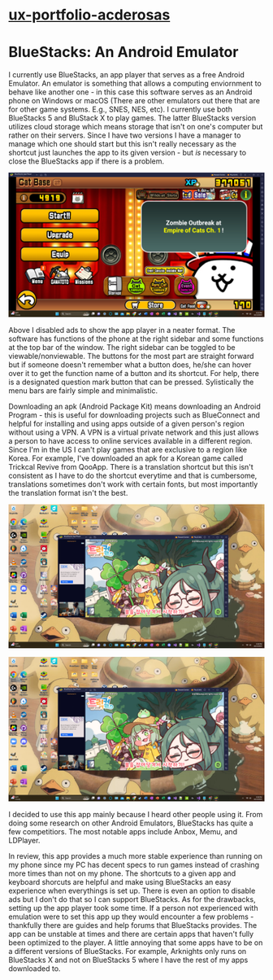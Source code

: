 # [ux-portfolio-acderosas](https://github.com/UsabilityEngineering/ux-portfolio-acderosas/blob/c53c23ac054a7136dc2e42cea822c9b3731a630b/README.md) 

# BlueStacks: An Android Emulator

I currently use BlueStacks, an app player that serves as a free Android Emulator. An emulator is something that allows a computing enviornment to behave like another one - in this case this software serves as an Android phone on Windows or macOS (There are other emulators out there that are for other game systems. E.g., SNES, NES, etc). I currently use both BlueStacks 5 and BluStack X to play games. The latter BlueStacks version utilizes cloud storage which means storage that isn't on one's computer but rather on their servers. Since I have two versions I have a manager to manage which one should start but this isn't really necessary as the shortcut just launches the app to its given version - but *is* necessary to close the BlueStacks app if there is a problem.

![Sample Game Screen](https://github.com/UsabilityEngineering/ux-portfolio-acderosas/blob/68dfb1bcbff06549a6529e7968fe1ae891fafd92/assets/Sample%20Game%20Screen.png)

Above I disabled ads to show the app player in a neater format. The software has functions of the phone at the right sidebar and some functions at the top bar of the window. The right sidebar can be toggled to be viewable/nonviewable. The buttons for the most part are straight forward but if someone doesn't remember what a button does, he/she can hover over it to get the function name of a button and its shortcut. For help, there is a designated question mark button that can be pressed. Sylistically the menu bars are fairly simple and minimalistic.

Downloading an apk (Android Package Kit) means downloading an Android Program - this is useful for downloading projects such as BlueConnect and helpful for installing and using apps outside of a given person's region without using a VPN. A VPN is a virtual private network and this just allows a person to have access to online services available in a different region. Since I'm in the US I can't play games that are exclusive to a region like Korea. For example, I've downloaded an apk for a Korean game called Trickcal Revive from QooApp. There is a translation shortcut but this isn't consistent as I have to do the shortcut everytime and that is cumbersome, translations sometimes don't work with certain fonts, but most importantly the translation format isn't the best.

![Before Translation](https://github.com/UsabilityEngineering/ux-portfolio-acderosas/blob/287f2ea6c72fdd6687dd8ae175692bb5f8021a2d/assets/before%20translation.png)

![After Translation](https://github.com/UsabilityEngineering/ux-portfolio-acderosas/blob/287f2ea6c72fdd6687dd8ae175692bb5f8021a2d/assets/before%20translation.png)

I decided to use this app mainly because I heard other people using it. From doing some research on other Android Emulators, BlueStacks has quite a few competitiors. The most notable apps include Anbox, Memu, and LDPlayer.  

In review, this app provides a much more stable experience than running on my phone since my PC has decent specs to run games instead of crashing more times than not on my phone. The shortcuts to a given app and keyboard shorcuts are helpful and make using BlueStacks an easy experience when everythings is set up. There is even an option to disable ads but I don't do that so I can support BlueStacks. As for the drawbacks, setting up the app player took some time. If a person not experienced with emulation were to set this app up they would encounter a few problems - thankfully there are guides and help forums that BlueStacks provides. The app can be unstable at times and there are certain apps that haven't fully been optimized to the player. A little annoying that some apps have to be on a different versions of BlueStacks. For example, Arknights only runs on BlueStacks X and not on BlueStacks 5 where I have the rest of my apps downloaded to.


